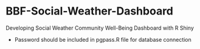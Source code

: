 # BBF-Social-Weather-Dashboard
Developing Social Weather Community Well-Being Dashboard with R Shiny

* Password should be included in pgpass.R file for database connection

